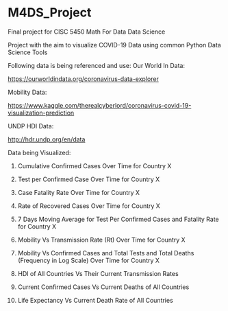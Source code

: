 # M4DS_Project
Final project for CISC 5450 Math For Data Data Science


Project with the aim to visualize COVID-19 Data using common Python Data Science Tools

Following data is being referenced and use: 
Our World In Data:

https://ourworldindata.org/coronavirus-data-explorer

Mobility Data:

https://www.kaggle.com/therealcyberlord/coronavirus-covid-19-visualization-prediction

UNDP HDI Data:

http://hdr.undp.org/en/data



Data being Visualized: 

1. Cumulative Confirmed Cases Over Time  for Country X

2. Test per Confirmed Case Over Time for Country X

3. Case Fatality Rate Over Time for Country X

4. Rate of Recovered Cases Over Time for Country X

5.  7 Days Moving Average for Test Per Confirmed Cases and Fatality Rate for Country X

6. Mobility Vs Transmission Rate (Rt) Over Time for Country X

7. Mobility Vs Confirmed Cases and Total Tests and  Total Deaths (Frequency in Log Scale) Over Time for Country X

8. HDI of All Countries Vs Their Current Transmission Rates

9. Current Confirmed Cases Vs Current Deaths of All Countries

10. Life Expectancy Vs Current Death Rate of All Countries
